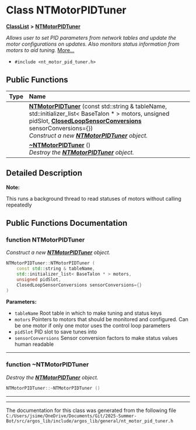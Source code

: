 

# Class NTMotorPIDTuner



[**ClassList**](annotated.md) **>** [**NTMotorPIDTuner**](class_n_t_motor_p_i_d_tuner.md)



_Allows user to set PID parameters from network tables and update the motor configurations on updates. Also monitors status information from motors to aid tuning._ [More...](#detailed-description)

* `#include <nt_motor_pid_tuner.h>`





































## Public Functions

| Type | Name |
| ---: | :--- |
|   | [**NTMotorPIDTuner**](#function-ntmotorpidtuner) (const std::string & tableName, std::initializer\_list&lt; BaseTalon \* &gt; motors, unsigned pidSlot, [**ClosedLoopSensorConversions**](structargos__lib_1_1_closed_loop_sensor_conversions.md) sensorConversions={}) <br>_Construct a new_ [_**NTMotorPIDTuner**_](class_n_t_motor_p_i_d_tuner.md) _object._ |
|   | [**~NTMotorPIDTuner**](#function-ntmotorpidtuner) () <br>_Destroy the_ [_**NTMotorPIDTuner**_](class_n_t_motor_p_i_d_tuner.md) _object._ |




























## Detailed Description




**Note:**

This runs a background thread to read statuses of motors without calling repeatedly 





    
## Public Functions Documentation




### function NTMotorPIDTuner 

_Construct a new_ [_**NTMotorPIDTuner**_](class_n_t_motor_p_i_d_tuner.md) _object._
```C++
NTMotorPIDTuner::NTMotorPIDTuner (
    const std::string & tableName,
    std::initializer_list< BaseTalon * > motors,
    unsigned pidSlot,
    ClosedLoopSensorConversions sensorConversions={}
) 
```





**Parameters:**


* `tableName` Root table in which to make tuning and status keys 
* `motors` Pointers to motors that should be monitored and configured. Can be one motor if only one motor uses the control loop parameters 
* `pidSlot` PID slot to save tunes into 
* `sensorConversions` Sensor conversion factors to make status values human readable 




        

<hr>



### function ~NTMotorPIDTuner 

_Destroy the_ [_**NTMotorPIDTuner**_](class_n_t_motor_p_i_d_tuner.md) _object._
```C++
NTMotorPIDTuner::~NTMotorPIDTuner () 
```




<hr>

------------------------------
The documentation for this class was generated from the following file `C:/Users/jsime/OneDrive/Documents/Git/2025-Summer-Bot/src/argos_lib/include/argos_lib/general/nt_motor_pid_tuner.h`

